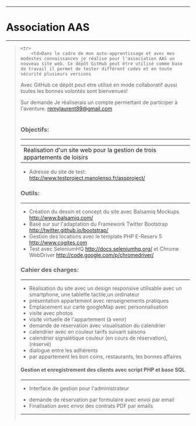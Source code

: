 ----------


# **Association AAS** #

***
><table>
    <tr>
        <td>Dans le cadre de mon auto-apprentissage et avec mes modestes connaissances je réalise pour l'association AAS un nouveau site web. Ce dépôt GitHub peut être utilisé comme base de travail il permet de tester différent codes et en toute sécurité plusieurs versions

Avec GitHub ce dépôt peut etre utilisé en mode collaboratif
aussi toutes les bonnes volontés sont bienvenues!

Sur demande Je réaliserais un compte permettant de participer
à l'aventure. <remylaurent89@gmail.com>

</td>
    </tr>
</table>



### **Objectifs:** ###
***
<table>
    <tr>
        <td>Réalisation d'un site web pour la gestion de trois appartements de loisirs</td>
    </tr>
</table>

 - Adresse du site de test: <http://www.testproject.manolenso.fr/assproject/>




### **Outils:** ###
***
 - Création du dessin et concept du site avec Balsamiq Mockups <http://www.balsamiq.com/>
 - Basé sur sur l'adaptation du Framework Twitter Bootstrap
        <http://twitter.github.io/bootstrap/>
 - Gestion des locations avec le template PHP E-Reserv 5
 <http://www.cogites.com>
 - Test avec SeleniumHQ <http://docs.seleniumhq.org/>  et Chrome WebDriver <http://code.google.com/p/chromedriver/>
</td>
    </tr>
</table>



### **Cahier des charges:** ###
***
<table>


- Réalisation du site avec un design responsive utilisable avec
 un smartphone, une tablette tactile,un ordinateur
 - présentation appartement avec renseignements pratiques
 - Emplacement sur carte googleMap avec personnalisation
 - visite avec photos
 - visite virtuelle de l'appartement (à venir)
 - demande de réservation avec visualisation du calendrier
 - calendrier avec en couleur tarifs suivant saisons
 - calendrier signalétique couleur (en cours de réservation),
   (réservé)
 - dialogue entre les adhérents
 - par appartement les bon coins, restaurants, les bonnes affaires

#### **Gestion et enregistrement des clients avec script PHP et base SQL** ####
***
* Interface de gestion pour  l'administrateur
 - demande de réservation par formulaire avec envoi par email
 - Finalisation avec envoi des contrats PDF par emails






----------
